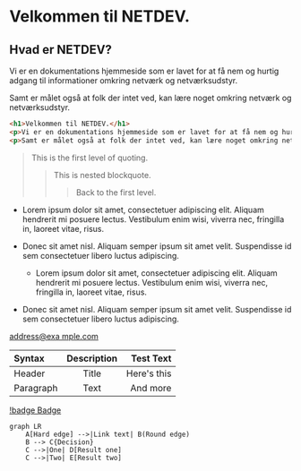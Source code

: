 # Velkommen til **NETDEV**.

## Hvad er NETDEV?

Vi er en dokumentations hjemmeside som er lavet for at få nem og hurtig adgang til informationer omkring netværk og netværksudstyr.

Samt er målet også at folk der intet ved, kan lære noget omkring netværk og netværksudstyr.

```html
<h1>Velkommen til NETDEV.</h1>
<p>Vi er en dokumentations hjemmeside som er lavet for at få nem og hurtig adgang til informationer omkring netværk og netværksudstyr.</p>
<p>Samt er målet også at folk der intet ved, kan lære noget omkring netværk og netværksudstyr.</p>
```
> This is the first level of quoting.
>
> > This is nested blockquote.
>>
> > > Back to the first level.

*   Lorem ipsum dolor sit amet, consectetuer adipiscing elit.
    Aliquam hendrerit mi posuere lectus. Vestibulum enim wisi,
    viverra nec, fringilla in, laoreet vitae, risus.
*   Donec sit amet nisl. Aliquam semper ipsum sit amet velit.
    Suspendisse id sem consectetuer libero luctus adipiscing.

    *   Lorem ipsum dolor sit amet, consectetuer adipiscing elit.
Aliquam hendrerit mi posuere lectus. Vestibulum enim wisi,
viverra nec, fringilla in, laoreet vitae, risus.
*   Donec sit amet nisl. Aliquam semper ipsum sit amet velit.
Suspendisse id sem consectetuer libero luctus adipiscing.


<a href="&#x6D;&#x61;i&#x6C;&#x74;&#x6F;:&#x61;&#x64;&#x64;&#x72;&#x65;
&#115;&#115;&#64;&#101;&#120;&#x61;&#109;&#x70;&#x6C;e&#x2E;&#99;&#111;
&#109;">&#x61;&#x64;&#x64;&#x72;&#x65;&#115;&#115;&#64;&#101;&#120;&#x61;
&#109;&#x70;&#x6C;e&#x2E;&#99;&#111;&#109;</a>

| Syntax      | Description | Test Text     |
| :---        |    :----:   |          ---: |
| Header      | Title       | Here's this   |
| Paragraph   | Text        | And more      |

[!badge Badge](badge.md)
```mermaid
graph LR
    A[Hard edge] -->|Link text| B(Round edge)
    B --> C{Decision}
    C -->|One| D[Result one]
    C -->|Two| E[Result two]
```